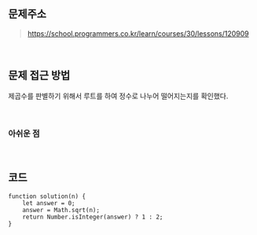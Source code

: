 ## 문제주소
>https://school.programmers.co.kr/learn/courses/30/lessons/120909

</br>

## 문제 접근 방법
제곱수를 판별하기 위해서 루트를 하여 정수로 나누어 떨어지는지를 확인했다. 

</br>

### 아쉬운 점


</br>

## 코드
```
function solution(n) {
    let answer = 0;
    answer = Math.sqrt(n);
    return Number.isInteger(answer) ? 1 : 2;
}
```